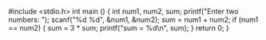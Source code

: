#include <stdio.h>
int main () {
    int num1, num2, sum;
    printf("Enter two numbers: ");
    scanf("%d %d", &num1, &num2);
    sum = num1 + num2;
    if (num1 == num2) {
        sum = 3 * sum;
        printf("sum = %d\n", sum);
    }
    return 0;
}

